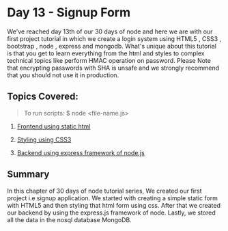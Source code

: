 # Day 13 - Signup Form

We've reached day 13th of our 30 days of node and here we are with our first project tutorial in which we create a login system using HTML5 , CSS3 , bootstrap , node , express and mongodb. What's unique about this tutorial is that you get to learn everything from the html and styles to complex technical topics like perform HMAC operation on password.
Please Note that encrypting passwords with SHA is unsafe and we strongly recommend that you should not use it in production.

## Topics Covered:

> To run scripts: \$ node <file-name.js>

1. [Frontend using static html]()

2. [Styling using CSS3]()

3. [Backend using express framework of node.js]()

## Summary

In this chapter of 30 days of node tutorial series, We created our first project i.e signup application. We started with creating a simple static form with HTML5 and then styling that html form using css. After that we created our backend by using the express.js framework of node. Lastly, we stored all the data in the nosql database MongoDB.
